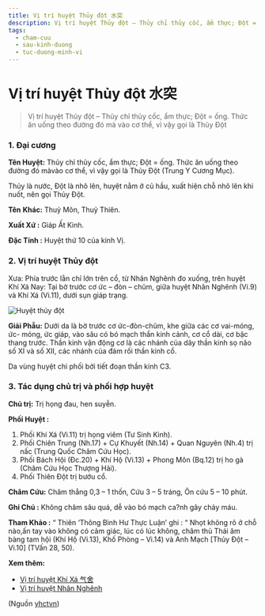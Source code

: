```yaml
---
title: Vị trí huyệt Thủy đột 水突
description: Vị trí huyệt Thủy đột – Thủy chỉ thủy cốc, ẩm thực; Đột = ống. Thức ăn uống theo đường đó mà vào cơ thể, vì vậy gọi là Thủy Đột
tags:
  - cham-cuu
  - sau-kinh-duong
  - tuc-duong-minh-vi
---
```


# Vị trí huyệt Thủy đột 水突 

> Vị trí huyệt Thủy đột – Thủy chỉ thủy cốc, ẩm thực; Đột = ống. Thức ăn uống theo đường đó mà vào cơ thể, vì vậy gọi là Thủy Đột

### 1. Đại cương

**Tên Huyệt:** Thủy chỉ thủy cốc, ẩm thực; Đột = ống. Thức ăn uống theo đường đó màvào cơ thể, vì vậy gọi là Thủy Đột (Trung Y Cương Mục).

Thủy là nước, Đột là nhô lên, huyệt nằm ở củ hầu, xuất hiện chỗ nhô lên khi nuốt, nên gọi Thủy Đột.

**Tên** **Khác:** Thuỷ Môn, Thuỷ Thiên.

**Xuất Xứ :** Giáp Ất Kinh.

**Đặc Tính :** Huyệt thứ 10 của kinh Vị.

### 2. Vị trí huyệt Thủy đột

Xưa: Phía trước lằn chỉ lớn trên cổ, từ Nhân Nghênh đo xuống, trên huyệt Khí Xá Nay: Tại bờ trước cơ ức – đòn – chũm, giữa huyệt Nhân Nghênh (Vi.9) và Khí Xá (Vi.11), dưới sụn giáp trạng.

![Huyệt thủy đột](/imgs/yhctvn/Huyet-thuy-dot-300x169.jpg)

**Giải Phẫu:** Dưới da là bờ trước cơ ức-đòn-chũm, khe giữa các cơ vai-móng, ức- móng, ức giáp, vào sâu có bó mạch thần kinh cảnh, cơ cổ dài, cơ bậc thang trước. Thần kinh vận động cơ là các nhánh của dây thần kinh sọ não số XI và số XII, các nhánh của đám rối thần kinh cổ.

Da vùng huyệt chi phối bởi tiết đoạn thần kinh C3.

### 3. Tác dụng chủ trị và phối hợp huyệt

**Chủ trị:** Trị họng đau, hen suyễn.

**Phối Huyệt :**

1. Phối Khí Xá (Vi.11) trị họng viêm (Tư Sinh Kinh).
2. Phối Chiên Trung (Nh.17) + Cự Khuyết (Nh.14) + Quan Nguyên (Nh.4) trị nấc (Trung Quốc Châm Cứu Học).
3. Phối Bách Hội (Đc.20) + Khí Hộ (Vi.13) + Phong Môn (Bq.12) trị ho gà (Châm Cứu Học Thượng Hải).
4. Phối Thiên Đột trị bướu cổ.

**Châm Cứu:** Châm thẳng 0,3 – 1 thốn, Cứu 3 – 5 tráng, Ôn cứu 5 – 10 phút.

**Ghi Chú :** Không châm sâu quá, dễ vào bó mạch ca?nh gây chảy máu.

**Tham Khảo :** “ Thiên ‘Thông Bình Hư Thực Luận’ ghi : “ Nhọt không rõ ở chỗ nào,ấn tay vào không có cảm giác, lúc có lúc không, châm thủ Thái âm bàng tam hội (Khí Hộ (Vi.13), Khố Phòng – Vi.14) và Anh Mạch [Thủy Đột – Vi.10] (TVấn 28, 50).

**Xem thêm:**

* [Vị trí huyệt Khí Xá 气舍](/yhctvn/vi-tri-huyet-khi-xa)
* [Vị trí huyệt Nhân Nghênh](/yhctvn/vi-tri-huyet-nhan-nghenh)

(Nguồn <a href="https://yhctvn.com/vi-tri-huyet-thuy-dot/" target="_blank">yhctvn</a>)
